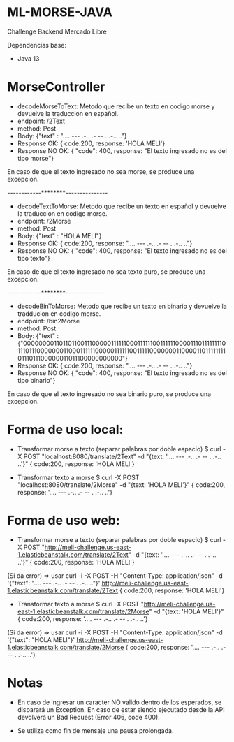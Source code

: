 # ML-MORSE-JAVA

Challenge Backend Mercado Libre

Dependencias base:
 * Java 13

# MorseController

* decodeMorseToText: Metodo que recibe un texto en codigo morse y devuelve la traduccion en español.
* endpoint: /2Text
* method: Post
* Body: {"text" : ".... --- .-.. .-  -- . .-.. .."}
* Response OK: { code:200, response: 'HOLA MELI'}
* Response NO OK: {  "code": 400, response: "El texto ingresado no es del tipo morse"}

En caso de que el texto ingresado no sea morse, se produce una excepcion.

------------********---------------
* decodeTextToMorse: Metodo que recibe un texto en español y devuelve la traduccion en codigo morse.
* endpoint: /2Morse
* method: Post
* Body: {"text" : "HOLA MELI"}
* Response OK: { code:200, response: ".... --- .-.. .-  -- . .-.. .."}
* Response NO OK: { "code": 400, response: "El texto ingresado no es del tipo texto"}

En caso de que el texto ingresado no sea texto puro, se produce una excepcion.

------------********--------------
* decodeBinToMorse: Metodo que recibe un texto en binario y devuelve la tradducion en codigo morse.
* endpoint: /bin2Morse
* method: Post
* Body: {"text" : {"00000000110110110011100000111111000111111001111110000111011111111011101110000000110001111110000011111100111110000000110000110111111110111011100000011011100000000000"}
* Response OK: { code:200, response: ".... --- .-.. .-  -- . .-.. .."}
* Response NO OK: { "code": 400, response: "El texto ingresado no es del tipo binario"}

En caso de que el texto ingresado no sea binario puro, se produce una excepcion.


# Forma de uso local:

* Transformar morse a texto (separar palabras por doble espacio)
$ curl -X POST "localhost:8080/translate/2Text" -d "{text: '.... --- .-.. .- -- . .-.. ..'}"
{ code:200, response: 'HOLA MELI'}

* Transformar texto a morse
$ curl -X POST "localhost:8080/translate/2Morse" -d "{text: 'HOLA MELI'}"
{ code:200, response: '.... --- .-.. .- -- . .-.. ..'}
 
 # Forma de uso web:

* Transformar morse a texto (separar palabras por doble espacio)
$ curl -X POST "http://meli-challenge.us-east-1.elasticbeanstalk.com/translate/2Text" -d "{text: '.... --- .-.. .- -- . .-.. ..'}"
{ code:200, response: 'HOLA MELI'}

(Si da error) => usar curl -i -X POST -H "Content-Type: application/json" -d '{"text": ".... --- .-.. .- -- . .-.. .."}'  http://meli-challenge.us-east-1.elasticbeanstalk.com/translate/2Text
{ code:200, response: 'HOLA MELI'}


* Transformar texto a morse
$ curl -X POST "http://meli-challenge.us-east-1.elasticbeanstalk.com/translate/2Morse" -d "{text: 'HOLA MELI'}"
{ code:200, response: '.... --- .-.. .- -- . .-.. ..'}

(Si da error) => usar curl -i -X POST -H "Content-Type: application/json" -d '{"text": "HOLA MELI"}'  http://meli-challenge.us-east-1.elasticbeanstalk.com/translate/2Morse
{ code:200, response: '.... --- .-.. .- -- . .-.. ..'}
  
# Notas
 * En caso de ingresar un caracter NO valido dentro de los esperados, se disparará un Exception. En caso de estar siendo ejecutado desde la API devolverá un Bad Request (Error 406, code 400).
 
 * Se utiliza como fin de mensaje una pausa prolongada.
 

